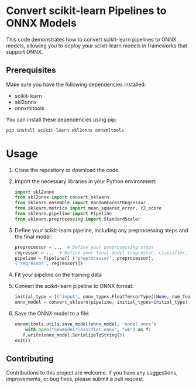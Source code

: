 # Convert scikit-learn Pipelines to ONNX Models

This code demonstrates how to convert scikit-learn pipelines to ONNX models, allowing you to deploy your scikit-learn models in frameworks that support ONNX.

## Prerequisites

Make sure you have the following dependencies installed:

- scikit-learn
- skl2onnx
- onnxmltools

You can install these dependencies using pip:

```bash
pip install scikit-learn skl2onnx onnxmltools
```

# Usage

1. Clone the repository or download the code.
2. Import the necessary libraries in your Python environment:

   ```python
   import skl2onnx
   from skl2onnx import convert_sklearn
   from sklearn.ensemble import RandomForestRegressor
   from sklearn.metrics import mean_squared_error, r2_score
   from sklearn.pipeline import Pipeline
   from sklearn.preprocessing import StandardScaler
   ```
   
3. Define your scikit-learn pipeline, including any preprocessing steps and the final model:
    ```python
   preprocessor = ...  # Define your preprocessing steps
    regressor = ...  # Define your final model (regressor, classifier, etc.)
    pipeline = Pipeline([ ('preprocessor', preprocessor),
    ('regressor', regressor)])
   ```
    
4. Fit your pipeline on the training data
  
5. Convert the scikit-learn pipeline to ONNX format:
   ```python
   initial_type = [('input', onnx_types.FloatTensorType([None, num_features]))]  # Specify the initial type of the input data
   onnx_model = convert_sklearn(pipeline, initial_types=initial_type)
   ```
6. Save the ONNX model to a file:
     ```python
   onnxmltools.utils.save_model(onnx_model, 'model.onnx')
         with open("newmodelclassifier.onnx", "wb") as f:
        f.write(onnx_model.SerializeToString())
    exit()
   ```
     
## Contributing
Contributions to this project are welcome. If you have any suggestions, improvements, or bug fixes, please submit a pull request.
   
   

